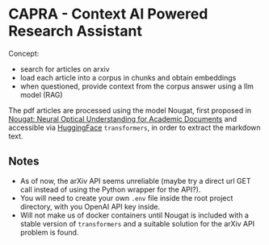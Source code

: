 # CAPRA - Context AI Powered Research Assistant

Concept:
- search for articles on arxiv
- load each article into a corpus in chunks and obtain embeddings
- when questioned, provide context from the corpus answer using a llm model (RAG)

The pdf articles are processed using the model Nougat, first proposed in [Nougat: Neural Optical Understanding for Academic Documents](https://doi.org/10.48550/arXiv.2308.13418) and accessible via [HuggingFace](https://huggingface.co/) `transformers`, in order to extract the markdown text.

## Notes

- As of now, the arXiv API seems unreliable (maybe try a direct url GET call instead of using the Python wrapper for the API?).
- You will need to create your own `.env` file inside the root project directory, with you OpenAI API key inside.
- Will not make us of docker containers until Nougat is included with a stable version of `transformers` and a suitable solution for the arXiv API problem is found.